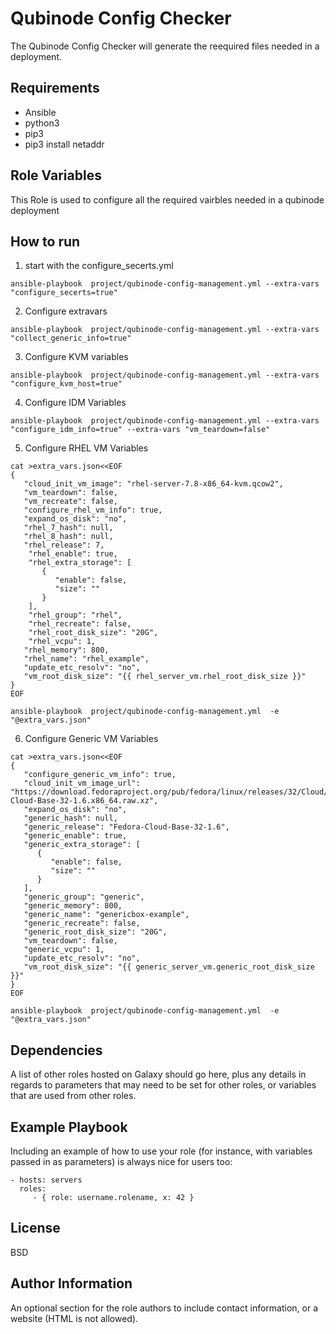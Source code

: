 Qubinode Config Checker 
=========

The Qubinode Config Checker will generate the reequired files needed in a deployment. 

Requirements
------------
* Ansible 
* python3 
* pip3
* pip3 install netaddr

Role Variables
--------------

This Role is used to configure all the required vairbles needed in a qubinode deployment


How to run
------------
1. start with the configure_secerts.yml 
```
ansible-playbook  project/qubinode-config-management.yml --extra-vars "configure_secerts=true"
```

2. Configure extravars
```
ansible-playbook  project/qubinode-config-management.yml --extra-vars "collect_generic_info=true"
```

3. Configure KVM variables
```
ansible-playbook  project/qubinode-config-management.yml --extra-vars "configure_kvm_host=true"
```

4. Configure IDM Variables
```
ansible-playbook  project/qubinode-config-management.yml --extra-vars "configure_idm_info=true" --extra-vars "vm_teardown=false"
```

5. Configure RHEL VM Variables
```
cat >extra_vars.json<<EOF
{
   "cloud_init_vm_image": "rhel-server-7.8-x86_64-kvm.qcow2",
   "vm_teardown": false,
   "vm_recreate": false,
   "configure_rhel_vm_info": true,
   "expand_os_disk": "no",
   "rhel_7_hash": null,
   "rhel_8_hash": null,
   "rhel_release": 7,
    "rhel_enable": true,
    "rhel_extra_storage": [
       {
          "enable": false,
          "size": ""
       }
    ],
    "rhel_group": "rhel",
    "rhel_recreate": false,
    "rhel_root_disk_size": "20G",
    "rhel_vcpu": 1,
   "rhel_memory": 800,
   "rhel_name": "rhel_example",
   "update_etc_resolv": "no",
   "vm_root_disk_size": "{{ rhel_server_vm.rhel_root_disk_size }}"
}
EOF

ansible-playbook  project/qubinode-config-management.yml  -e "@extra_vars.json"
```

6. Configure Generic VM Variables
```
cat >extra_vars.json<<EOF
{
   "configure_generic_vm_info": true,
   "cloud_init_vm_image_url": "https://download.fedoraproject.org/pub/fedora/linux/releases/32/Cloud/x86_64/images/Fedora-Cloud-Base-32-1.6.x86_64.raw.xz",
   "expand_os_disk": "no",
   "generic_hash": null,
   "generic_release": "Fedora-Cloud-Base-32-1.6",
   "generic_enable": true,
   "generic_extra_storage": [
      {
         "enable": false,
         "size": ""
      }
   ],
   "generic_group": "generic",
   "generic_memory": 800,
   "generic_name": "genericbox-example",
   "generic_recreate": false,
   "generic_root_disk_size": "20G",
   "vm_teardown": false,
   "generic_vcpu": 1,
   "update_etc_resolv": "no",
   "vm_root_disk_size": "{{ generic_server_vm.generic_root_disk_size }}"
}
EOF

ansible-playbook  project/qubinode-config-management.yml  -e "@extra_vars.json"
```

Dependencies
------------

A list of other roles hosted on Galaxy should go here, plus any details in regards to parameters that may need to be set for other roles, or variables that are used from other roles.

Example Playbook
----------------

Including an example of how to use your role (for instance, with variables passed in as parameters) is always nice for users too:

    - hosts: servers
      roles:
         - { role: username.rolename, x: 42 }

License
-------

BSD

Author Information
------------------

An optional section for the role authors to include contact information, or a website (HTML is not allowed).
